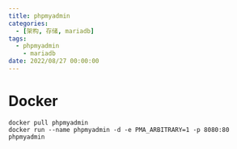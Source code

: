```yaml
---
title: phpmyadmin
categories: 
  - [架构, 存储, mariadb]
tags:
  - phpmyadmin
    - mariadb
date: 2022/08/27 00:00:00
---
```


# Docker

```shell
docker pull phpmyadmin
docker run --name phpmyadmin -d -e PMA_ARBITRARY=1 -p 8080:80 phpmyadmin
```

